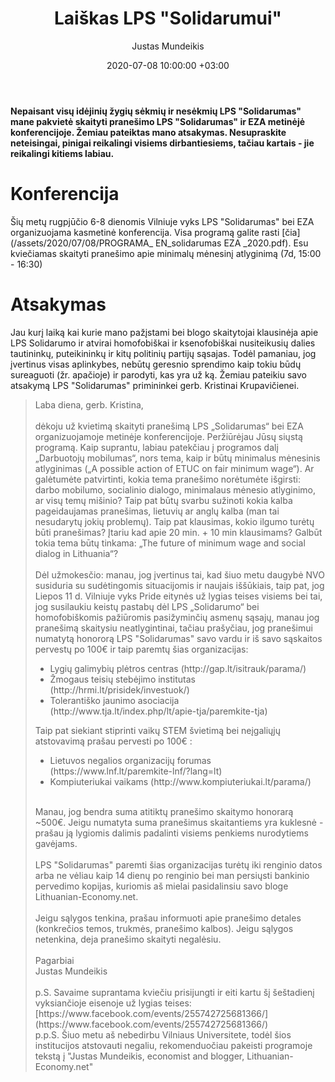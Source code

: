 ﻿---
title:  'Laiškas LPS "Solidarumui"'
date:  2020-07-08 10:00:00 +03:00
author:  Justas Mundeikis
layout:  post
comments:  true
citation:  true
permalink:  2020/07/08/laiskas-lps-solidarumui
image:    /assets/2020/07/08/pride_2020vilnius.jpg
thumbnail: /assets/2020/07/08/thumb.pride_2020vilnius.jpg
categories:
 - Žmogaus teisės
tags:
 - Homofobija
 - Žmogaus teisės
---

**Nepaisant visų idėjinių žygių sėkmių ir nesėkmių LPS "Solidarumas" mane pakvietė skaityti pranešimo LPS "Solidarumas" ir EZA metinėjė konferencijoje. Žemiau pateiktas mano atsakymas. Nesupraskite neteisingai, pinigai reikalingi visiems dirbantiesiems, tačiau kartais - jie reikalingi kitiems labiau.** <!--more-->

# Konferencija

Šių metų rugpjūčio 6-8 dienomis Vilniuje vyks LPS "Solidarumas"  bei EZA organizuojama kasmetinė konferencija. Visa programą galite rasti [čia](/assets/2020/07/08/PROGRAMA_ EN_solidarumas EZA _2020.pdf). Esu kviečiamas skaityti pranešimo apie minimalų mėnesinį atlyginimą (7d, 15:00 - 16:30)

# Atsakymas

Jau kurį laiką kai kurie mano pažįstami bei blogo skaitytojai klausinėja apie LPS Solidarumo ir atvirai homofobiškai ir ksenofobiškai nusiteikusių dalies tautininkų, puteikininkų ir kitų politinių partijų sąsajas. Todėl pamaniau, jog įvertinus visas aplinkybes, nebūtų geresnio sprendimo kaip tokiu būdų sureaguoti (žr. apačioje) ir parodyti, kas yra už ką. Žemiau pateikiu savo atsakymą LPS "Solidarumas" primininkei gerb. Kristinai Krupavičienei.

<blockquote>
Laba diena, gerb. Kristina,<br>
<br>
dėkoju už kvietimą skaityti pranešimą LPS „Solidarumas“ bei EZA organizuojamoje metinėje konferencijoje. Peržiūrėjau Jūsų siųstą programą. Kaip suprantu, labiau patekčiau į programos dalį „Darbuotojų mobilumas“, nors tema, kaip ir būtų  minimalus mėnesinis atlyginimas („A possible action of ETUC on fair minimum wage“). Ar galėtumėte patvirtinti, kokia tema pranešimo norėtumėte išgirsti: darbo mobilumo, socialinio dialogo, minimalaus mėnesio atlyginimo, ar visų temų mišinio? Taip pat būtų svarbu sužinoti kokia kalba pageidaujamas pranešimas, lietuvių ar anglų kalba (man tai nesudarytų jokių problemų). Taip pat klausimas, kokio ilgumo turėtų būti pranešimas? Įtariu kad apie 20 min. + 10 min klausimams? Galbūt tokia tema būtų tinkama: „The future of minimum wage and social dialog in Lithuania“? <br>
<br>
Dėl užmokesčio: manau, jog įvertinus tai, kad šiuo metu daugybė NVO susiduria su sudėtingomis situacijomis ir naujais iššūkiais, taip pat, jog Liepos 11 d. Vilniuje vyks Pride eitynės už lygias teises visiems bei tai, jog susilaukiu keistų pastabų dėl LPS „Solidarumo“ bei homofobiškomis pažiūromis pasižyminčių asmenų sąsajų, manau jog pranešimą skaitysiu neatlygintinai, tačiau prašyčiau, jog pranešimui numatytą honororą LPS "Solidarumas" savo vardu ir iš savo sąskaitos pervestų po 100€ ir taip paremtų šias organizacijas:<br>
<ul>
<li>Lygių galimybių plėtros centras (http://gap.lt/isitrauk/parama/)</li>
<li>Žmogaus teisių  stebėjimo institutas (http://hrmi.lt/prisidek/investuok/)</li>
<li>Tolerantiško jaunimo asociacija (http://www.tja.lt/index.php/lt/apie-tja/paremkite-tja)</li>
</ul>

Taip pat siekiant stiprinti vaikų STEM švietimą bei neįgaliųjų atstovavimą prašau pervesti po 100€ :
<ul>
<li> Lietuvos negalios organizacijų forumas (https://www.lnf.lt/paremkite-lnf/?lang=lt)</li>
<li> Kompiuteriukai vaikams  (http://www.kompiuteriukai.lt/parama/)</li>
</ul>

<br>
Manau, jog bendra suma atitiktų pranešimo skaitymo honorarą ~500€. Jeigu numatyta suma pranešimus skaitantiems yra kuklesnė - prašau ją lygiomis dalimis padalinti visiems penkiems nurodytiems gavėjams.<br>
<br>
LPS "Solidarumas" paremti šias organizacijas turėtų iki renginio datos arba ne vėliau kaip 14 dienų po renginio bei man persiųsti bankinio pervedimo kopijas, kuriomis aš mielai pasidalinsiu savo bloge Lithuanian-Economy.net.<br>
<br>
Jeigu sąlygos tenkina, prašau informuoti apie pranešimo detales (konkrečios temos, trukmės, pranešimo kalbos). Jeigu sąlygos netenkina, deja pranešimo skaityti negalėsiu.<br>
<br>
Pagarbiai<br>
Justas Mundeikis<br>
<br>
p.S. Savaime suprantama kviečiu prisijungti ir eiti kartu šį šeštadienį vyksiančioje eisenoje už lygias teises: [https://www.facebook.com/events/255742725681366/](https://www.facebook.com/events/255742725681366/)<br>
p.p.S. Šiuo metu aš nebedirbu Vilniaus Universitete, todėl šios institucijos atstovauti negaliu, rekomenduočiau pakeisti programoje tekstą į "Justas Mundeikis, economist and blogger, Lithuanian-Economy.net"
</blockquote>
